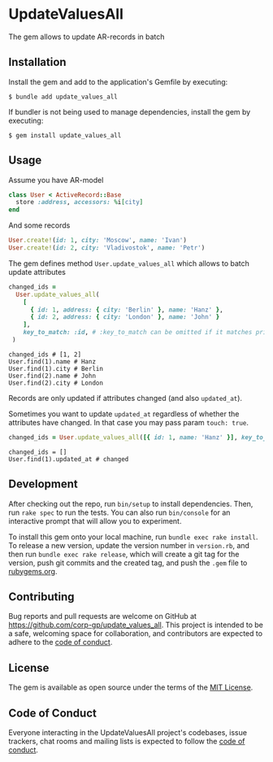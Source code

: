 # UpdateValuesAll

The gem allows to update AR-records in batch

## Installation

Install the gem and add to the application's Gemfile by executing:

    $ bundle add update_values_all

If bundler is not being used to manage dependencies, install the gem by executing:

    $ gem install update_values_all

## Usage

Assume you have AR-model

```ruby
class User < ActiveRecord::Base
  store :address, accessors: %i[city]
end
```

And some records

```ruby
User.create!(id: 1, city: 'Moscow', name: 'Ivan')
User.create!(id: 2, city: 'Vladivostok', name: 'Petr')
```

The gem defines method `User.update_values_all` which allows to batch update attributes

```ruby
changed_ids =
  User.update_values_all(
    [
      { id: 1, address: { city: 'Berlin' }, name: 'Hanz' },
      { id: 2, address: { city: 'London' }, name: 'John' }
    ],
    key_to_match: :id, # :key_to_match can be omitted if it matches primary key
 )
```

```
changed_ids # [1, 2]
User.find(1).name # Hanz
User.find(1).city # Berlin
User.find(2).name # John
User.find(2).city # London
```

Records are only updated if attributes changed (and also `updated_at`).

Sometimes you want to update `updated_at` regardless of whether the attributes have changed. In that case you may pass param `touch: true`.

```ruby
changed_ids = User.update_values_all([{ id: 1, name: 'Hanz' }], key_to_match: :id, touch: true)
```

```
changed_ids = []
User.find(1).updated_at # changed
```

## Development

After checking out the repo, run `bin/setup` to install dependencies. Then, run `rake spec` to run the tests. You can also run `bin/console` for an interactive prompt that will allow you to experiment.

To install this gem onto your local machine, run `bundle exec rake install`. To release a new version, update the version number in `version.rb`, and then run `bundle exec rake release`, which will create a git tag for the version, push git commits and the created tag, and push the `.gem` file to [rubygems.org](https://rubygems.org).

## Contributing

Bug reports and pull requests are welcome on GitHub at https://github.com/corp-gp/update_values_all. This project is intended to be a safe, welcoming space for collaboration, and contributors are expected to adhere to the [code of conduct](https://github.com/corp-gp/update_values_all/blob/master/CODE_OF_CONDUCT.md).

## License

The gem is available as open source under the terms of the [MIT License](https://opensource.org/licenses/MIT).

## Code of Conduct

Everyone interacting in the UpdateValuesAll project's codebases, issue trackers, chat rooms and mailing lists is expected to follow the [code of conduct](https://github.com/corp-gp/update_values_all/blob/master/CODE_OF_CONDUCT.md).
